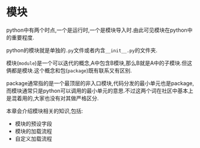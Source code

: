 # 模块

python中有两个时点,一个是运行时,一个是模块导入时.由此可见模块在python中的重要程度.

python的模块就是单独的`.py`文件或者内含`__init__.py`的文件夹.

模块(`module`)是一个可以迭代的概念,A中包含B模块,那么B就是A中的子模块.但这俩都是模块.这个概念和包(`package`)既有联系又有区别.

package通常指的是一个最顶层的非入口模块,代码分发的最小单元也是package,而模块通常只是python可以调用的最小单元的意思.不过这两个词在社区中基本上是混着用的,大家也没有对其做严格区分.


本章会介绍模块相关的知识,包括:

+ 模块的预设字段
+ 模块的加载流程
+ 自定义加载流程

